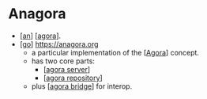 # Anagora

- [[an]] [[agora]].
- [[go]] https://anagora.org 
  - a particular implementation of the [[Agora]] concept.
  - has two core parts:
    - [[agora server]]
    - [[agora repository]]
  - plus [[agora bridge]] for interop.

[//begin]: # "Autogenerated link references for markdown compatibility"
[an]: an "An"
[Agora]: agora "Agora"
[go]: go "Go"
[agora server]: agora-server "Agora Server"
[agora repository]: agora-repository "Agora Repository"
[agora bridge]: agora-bridge "Agora Bridge"
[//end]: # "Autogenerated link references"